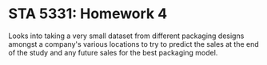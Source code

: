 # STA 5331: Homework 4
Looks into taking a very small dataset from different packaging designs amongst a company's various locations to try to predict the
sales at the end of the study and any future sales for the best packaging model.
